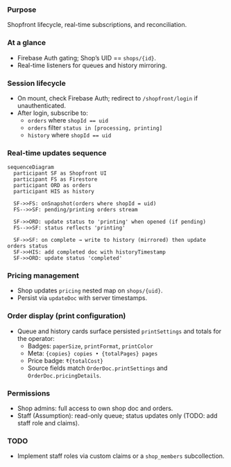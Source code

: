 ### Purpose
Shopfront lifecycle, real-time subscriptions, and reconciliation.

### At a glance
- Firebase Auth gating; Shop’s UID == `shops/{id}`.
- Real-time listeners for queues and history mirroring.

### Session lifecycle
- On mount, check Firebase Auth; redirect to `/shopfront/login` if unauthenticated.
- After login, subscribe to:
  - `orders` where `shopId == uid`
  - `orders` filter `status in [processing, printing]`
  - `history` where `shopId == uid`

### Real-time updates sequence
```mermaid
sequenceDiagram
  participant SF as Shopfront UI
  participant FS as Firestore
  participant ORD as orders
  participant HIS as history

  SF->>FS: onSnapshot(orders where shopId = uid)
  FS-->>SF: pending/printing orders stream

  SF->>ORD: update status to 'printing' when opened (if pending)
  FS-->>SF: status reflects 'printing'

  SF->>SF: on complete → write to history (mirrored) then update orders status
  SF->>HIS: add completed doc with historyTimestamp
  SF->>ORD: update status 'completed'
```

### Pricing management
- Shop updates `pricing` nested map on `shops/{uid}`.
- Persist via `updateDoc` with server timestamps.

### Order display (print configuration)
- Queue and history cards surface persisted `printSettings` and totals for the operator:
  - Badges: `paperSize`, `printFormat`, `printColor`
  - Meta: `{copies} copies • {totalPages} pages`
  - Price badge: `₹{totalCost}`
  - Source fields match `OrderDoc.printSettings` and `OrderDoc.pricingDetails`.

### Permissions
- Shop admins: full access to own shop doc and orders.
- Staff (Assumption): read-only queue; status updates only (TODO: add staff role and claims).

### TODO
- Implement staff roles via custom claims or a `shop_members` subcollection.


